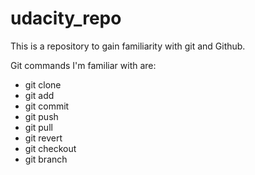 # udacity_repo
This is a repository to gain familiarity with git and Github.

Git commands I'm familiar with are: 
* git clone 
* git add 
* git commit
* git push 
* git pull
* git revert
* git checkout
* git branch
